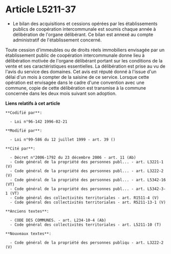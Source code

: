 # Article L5211-37

- Le bilan des acquisitions et cessions opérées par les établissements publics de coopération intercommunale est soumis
chaque année à délibération de l'organe délibérant. Ce bilan est annexé au compte administratif de l'établissement concerné.

Toute cession d'immeubles ou de droits réels immobiliers envisagée par un établissement public de coopération intercommunale
donne lieu à délibération motivée de l'organe délibérant portant sur les conditions de la vente et ses caractéristiques
essentielles. La délibération est prise au vu de l'avis du service des domaines. Cet avis est réputé donné à l'issue d'un
délai d'un mois à compter de la saisine de ce service. Lorsque cette opération est envisagée dans le cadre d'une convention
avec une commune, copie de cette délibération est transmise à la commune concernée dans les deux mois suivant son adoption.

**Liens relatifs à cet article**

	**Codifié par**:

	  - Loi n°96-142 1996-02-21

	**Modifié par**:

	  - Loi n°99-586 du 12 juillet 1999 - art. 39 ()

	**Cité par**:

	  - Décret n°2006-1792 du 23 décembre 2006 - art. 11 (Ab)
	  - Code général de la propriété des personnes publ... - art. L3221-1 (V)
	  - Code général de la propriété des personnes publ... - art. L3222-2 (V)
	  - Code général de la propriété des personnes publ... - art. L5342-16 (VT)
	  - Code général de la propriété des personnes publ... - art. L5342-3-1 (VT)
	  - Code général des collectivités territoriales - art. R1511-4 (V)
	  - Code général des collectivités territoriales - art. R5211-13-1 (V)

	**Anciens textes**:

	  - CODE DES COMMUNES. - art. L234-10-4 (Ab)
	  - Code général des collectivités territoriales - art. L5211-10 (T)

	**Nouveaux textes**:

	  - Code général de la propriété des personnes publiqu - art. L3222-2 (V)
